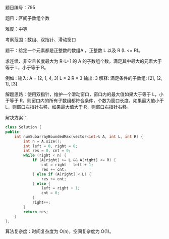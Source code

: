 题目编号：795

题目：区间子数组个数

难度：中等

考察范围：数组、双指针、滑动窗口

题干：给定一个元素都是正整数的数组A ，正整数 L 以及 R (L <= R)。

求连续、非空且长度最大为 R-L+1 的 A 的子数组个数，满足其中最大的元素大于等于 L，小于等于 R。

例如 :
输入: 
A = [2, 1, 4, 3]
L = 2
R = 3
输出: 3
解释: 满足条件的子数组: [2], [2, 1], [3].

解题思路：使用双指针，维护一个滑动窗口，窗口内的最大值如果大于等于 L，小于等于 R，则窗口内的所有子数组都符合条件，个数为窗口长度。如果最大值小于 L，则窗口左指针右移，如果最大值大于 R，则窗口右指针右移。

解决方案：

```cpp
class Solution {
public:
    int numSubarrayBoundedMax(vector<int>& A, int L, int R) {
        int n = A.size();
        int left = 0, right = 0;
        int res = 0, cnt = 0;
        while (right < n) {
            if (A[right] >= L && A[right] <= R) {
                cnt = right - left + 1;
                res += cnt;
            } else if (A[right] < L) {
                res += cnt;
            } else {
                left = right + 1;
                cnt = 0;
            }
            right++;
        }
        return res;
    }
};
```

算法复杂度：时间复杂度为 O(n)，空间复杂度为 O(1)。